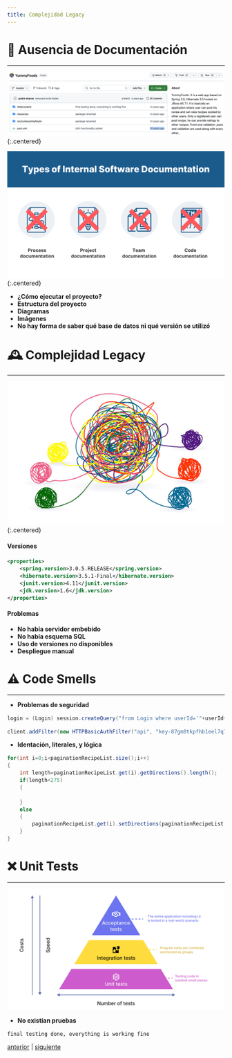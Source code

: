 ```yaml
---
title: Complejidad Legacy
---
```


# 📖 Ausencia de Documentación
-----
![](imgs/no-docs.png){:.centered}

![](imgs/types-docs-ms.png){:.centered}

* **¿Cómo ejecutar el proyecto?**
* **Estructura del proyecto**
* **Diagramas**
* **Imágenes**
* **No hay forma de saber qué base de datos ni qué versión se utilizó**

# 🕰️ Complejidad Legacy
-----


![](imgs/complexity.png){:.centered}

#### Versiones
```xml
<properties>
    <spring.version>3.0.5.RELEASE</spring.version>
    <hibernate.version>3.5.1-Final</hibernate.version>
    <junit.version>4.11</junit.version>
    <jdk.version>1.6</jdk.version>
</properties>
```

#### Problemas
* **No había servidor embebido**
* **No había esquema SQL**
* **Uso de versiones no disponibles**
* **Despliegue manual**

# ⚠️ Code Smells
-----
* **Problemas de seguridad**
```java
login = (Login) session.createQuery("from Login where userId='"+userId+"'").list().get(0);
```
```java
client.addFilter(new HTTPBasicAuthFilter("api", "key-87gm0tkpfhb1eel7q7regznhf75ntl44"));
```
* **Identación, literales, y lógica**
```java
for(int i=0;i<paginationRecipeList.size();i++)
{
    int length=paginationRecipeList.get(i).getDirections().length();
    if(length<275)
    {

    }
    else
    {
        paginationRecipeList.get(i).setDirections(paginationRecipeList.get(i).getDirections().substring(0,275));
    }
}
```

# ❌ Unit Tests
-----
![unit](imgs/unit-test.png)
* **No existían pruebas**
```text
final testing done, everything is working fine
```

[anterior](index.md) | [siguiente](presentation2.md)